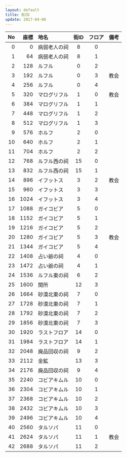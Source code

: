 ```yaml
---
layout: default
title: 街ID
update: 2017-04-06
---
```



| No | 座標 | 地名         |街ID| フロア | 備考 |
|---:|-----:|:-------------|:--:|:------:|:-----|
|  0 |    0 | 病弱老人の祠 |  8 | 0 |
|  1 |   64 | 病弱老人の祠 |  8 | 1 |
|  2 |  128 | ルフル       |  0 | 2 |
|  3 |  192 | ルフル       |  0 | 3 | 教会 |
|  4 |  256 | ルフル       |  0 | 4 |
|  5 |  320 | マログリフル |  1 | 0 | 教会 |
|  6 |  384 | マログリフル |  1 | 1 |
|  7 |  448 | マログリフル |  1 | 2 |
|  8 |  512 | マログリフル |  1 | 3 |
|  9 |  576 | ホルフ       |  2 | 0 |
| 10 |  640 | ホルフ       |  2 | 1 |
| 11 |  704 | ホルフ       |  2 | 2 |
| 12 |  768 | ルフル西の祠 | 15 | 0 |
| 13 |  832 | ルフル西の祠 | 15 | 1 |
| 14 |  896 | イフットス   |  3 | 2 | 教会 |
| 15 |  960 | イフットス   |  3 | 3 |
| 16 | 1024 | イフットス   |  3 | 4 |
| 17 | 1088 | ガイコビア   |  5 | 0 |
| 18 | 1152 | ガイコビア   |  5 | 1 |
| 19 | 1216 | ガイコビア   |  5 | 2 |
| 20 | 1280 | ガイコビア   |  5 | 3 | 教会 |
| 21 | 1344 | ガイコビア   |  5 | 4 |
| 22 | 1408 | 占い爺の祠   |  4 | 0 |
| 23 | 1472 | 占い爺の祠   |  4 | 1 |
| 24 | 1536 | ルフル東の祠 |  6 | 2 |
| 25 | 1600 | 関所         | 12 | 3 |
| 26 | 1664 | 砂漠北東の祠 |  7 | 0 |
| 27 | 1728 | 砂漠北東の祠 |  7 | 1 |
| 28 | 1792 | 砂漠北東の祠 |  7 | 2 |
| 29 | 1856 | 砂漠北東の祠 |  7 | 3 |
| 30 | 1920 | ラストフロア | 14 | 0 |
| 31 | 1984 | ラストフロア | 14 | 1 |
| 32 | 2048 | 廃品回収の祠 |  9 | 2 |
| 33 | 2112 | 金鉱         | 13 | 3 |
| 34 | 2176 | 廃品回収の祠 |  9 | 4 |
| 35 | 2240 | コビアキムル | 10 | 0 |
| 36 | 2304 | コビアキムル | 10 | 1 |
| 37 | 2368 | コビアキムル | 10 | 2 |
| 38 | 2432 | コビアキムル | 10 | 3 |
| 39 | 2496 | コビアキムル | 10 | 4 |
| 40 | 2560 | タルソパ     | 11 | 0 |
| 41 | 2624 | タルソパ     | 11 | 1 | 教会 |
| 42 | 2688 | タルソパ     | 11 | 2 |

